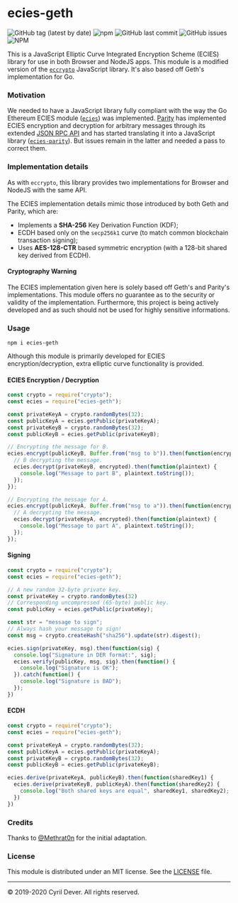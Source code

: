 # ecies-geth

![GitHub tag (latest by date)](https://img.shields.io/github/v/tag/cyrildever/ecies-geth)
![npm](https://img.shields.io/npm/dw/ecies-geth)
![GitHub last commit](https://img.shields.io/github/last-commit/cyrildever/ecies-geth)
![GitHub issues](https://img.shields.io/github/issues/cyrildever/ecies-geth)
![NPM](https://img.shields.io/npm/l/ecies-geth)

This is a JavaScript Elliptic Curve Integrated Encryption Scheme (ECIES) library for use in both Browser and NodeJS apps.
This module is a modified version of the [`eccrypto`](https://github.com/bitchan/eccrypto) JavaScript library.
It's also based off Geth's implementation for Go.

### Motivation

We needed to have a JavaScript library fully compliant with the way the Go Ethereum ECIES module ([`ecies`](https://godoc.org/github.com/ethereum/go-ethereum/crypto/ecies)) was implemented.
[Parity](https://www.parity.io/) has implemented ECIES encryption and decryption for arbitrary messages through its extended [JSON RPC API](https://wiki.parity.io/JSONRPC-parity-module.html) and has started translating it into a JavaScript library ([`ecies-parity`](https://www.npmjs.com/package/ecies-parity)). But issues remain in the latter and needed a pass to correct them.


### Implementation details

As with `eccrypto`, this library provides two implementations for Browser and NodeJS with the same API.

The ECIES implementation details mimic those introduced by both Geth and Parity, which are:
* Implements a __SHA-256__ Key Derivation Function (KDF);
* ECDH based only on the `secp256k1` curve (to match common blockchain transaction signing);
* Uses __AES-128-CTR__ based symmetric encryption (with a 128-bit shared key derived from ECDH).

#### Cryptography Warning

The ECIES implementation given here is solely based off Geth's and Parity's implementations. This module offers no guarantee as to the security or validity of the implementation. Furthermore, this project is being actively developed and as such should not be used for highly sensitive informations.


### Usage

```
npm i ecies-geth
```

Although this module is primarily developed for ECIES encryption/decryption, extra elliptic curve functionality is provided.

#### ECIES Encryption / Decryption

```js
const crypto = require("crypto");
const ecies = require("ecies-geth");

const privateKeyA = crypto.randomBytes(32);
const publicKeyA = ecies.getPublic(privateKeyA);
const privateKeyB = crypto.randomBytes(32);
const publicKeyB = ecies.getPublic(privateKeyB);

// Encrypting the message for B.
ecies.encrypt(publicKeyB, Buffer.from("msg to b")).then(function(encrypted) {
  // B decrypting the message.
  ecies.decrypt(privateKeyB, encrypted).then(function(plaintext) {
    console.log("Message to part B", plaintext.toString());
  });
});

// Encrypting the message for A.
ecies.encrypt(publicKeyA, Buffer.from("msg to a")).then(function(encrypted) {
  // A decrypting the message.
  ecies.decrypt(privateKeyA, encrypted).then(function(plaintext) {
    console.log("Message to part A", plaintext.toString());
  });
});
```

#### Signing 

```js
const crypto = require("crypto");
const ecies = require("ecies-geth");

// A new random 32-byte private key.
const privateKey = crypto.randomBytes(32)
// Corresponding uncompressed (65-byte) public key.
const publicKey = ecies.getPublic(privateKey);

const str = "message to sign";
// Always hash your message to sign!
const msg = crypto.createHash("sha256").update(str).digest();

ecies.sign(privateKey, msg).then(function(sig) {
  console.log("Signature in DER format:", sig);
  ecies.verify(publicKey, msg, sig).then(function() {
    console.log("Signature is OK");
  }).catch(function() {
    console.log("Signature is BAD");
  });
})
```

#### ECDH

```js
const crypto = require("crypto");
const ecies = require("ecies-geth");

const privateKeyA = crypto.randomBytes(32);
const publicKeyA = ecies.getPublic(privateKeyA);
const privateKeyB = crypto.randomBytes(32);
const publicKeyB = ecies.getPublic(privateKeyB);

ecies.derive(privateKeyA, publicKeyB).then(function(sharedKey1) {
  ecies.derive(privateKeyB, publicKeyA).then(function(sharedKey2) {
    console.log("Both shared keys are equal", sharedKey1, sharedKey2);
  })
})
```

### Credits

Thanks to [@Methrat0n](https://github.com/Methrat0n/) for the initial adaptation.


### License

This module is distributed under an MIT license.
See the [LICENSE](LICENSE) file.


<hr />
&copy; 2019-2020 Cyril Dever. All rights reserved.